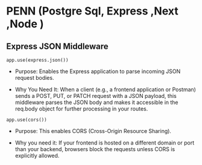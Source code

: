 # PENN (Postgre Sql, Express ,Next ,Node )

## Express JSON Middleware

``` app.use(express.json()) ```

* Purpose: Enables the Express application to parse incoming JSON request bodies.

* Why You Need It: When a client (e.g., a frontend application or Postman) sends a POST, PUT, or PATCH request with a JSON payload, this middleware parses the JSON body and makes it accessible in the req.body object for further processing in your routes.

``` app.use(cors()) ```
* Purpose: This enables CORS (Cross-Origin Resource Sharing).

* Why you need it: If your frontend is hosted on a different domain or port than your backend, browsers block the requests unless CORS is explicitly allowed.

